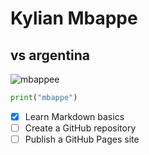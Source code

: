# Kylian Mbappe
## vs argentina
![mbappee](https://static.standard.co.uk/2022/12/18/18/newFile-1.jpg?width=968&auto=webp&quality=50&crop=968:645%2Csmart)
```python
print("mbappe")
```



- [x] Learn Markdown basics
- [ ] Create a GitHub repository
- [ ] Publish a GitHub Pages site
